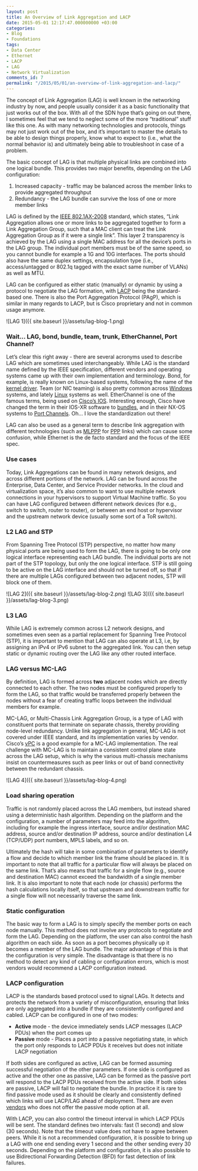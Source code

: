 ```yaml
---
layout: post
title: An Overview of Link Aggregation and LACP
date: 2015-05-01 12:17:47.000000000 +03:00
categories:
- Blog
- Foundations
tags:
- Data Center
- Ethernet
- LACP
- LAG
- Network Virtualization
comments_id: 7
permalink: "/2015/05/01/an-overview-of-link-aggregation-and-lacp/"
---
```

The concept of Link Aggregation (LAG) is well known in the networking industry by now, and people usually consider it as a basic functionality that just works out of the box. With all of the SDN hype that’s going on out there, I sometimes feel that we tend to neglect some of the more “traditional” stuff like this one. As with many networking technologies and protocols, things may not just work out of the box, and it’s important to master the details to be able to design things properly, know what to expect to (i.e., what the normal behavior is) and ultimately being able to troubleshoot in case of a problem.

The basic concept of LAG is that multiple physical links are combined into one logical bundle. This provides two major benefits, depending on the LAG configuration:

1. Increased capacity - traffic may be balanced across the member links to provide aggregated throughput
2. Redundancy - the LAG bundle can survive the loss of one or more member links

LAG is defined by the [IEEE 802.1AX-2008](https://standards.ieee.org/findstds/standard/802.1AX-2008.html) standard, which states, “Link Aggregation allows one or more links to be aggregated together to form a Link Aggregation Group, such that a MAC client can treat the Link Aggregation Group as if it were a single link”. This layer 2 transparency is achieved by the LAG using a single MAC address for all the device’s ports in the LAG group. The individual port members must be of the same speed, so you cannot bundle for example a 1G and 10G interfaces. The ports should also have the same duplex settings, encapsulation type (i.e., access/untagged or 802.1q tagged with the exact same number of VLANs) as well as MTU.

LAG can be configured as either static (manually) or dynamic by using a protocol to negotiate the LAG formation, with [LACP](http://www.ieee802.org/3/ad/public/mar99/seaman_1_0399.pdf) being the standard-based one. There is also the Port Aggregation Protocol (PAgP), which is similar in many regards to LACP, but is Cisco proprietary and not in common usage anymore.

![LAG 1]({{ site.baseurl }}/assets/lag-blog-1.png)

### Wait... LAG, bond, bundle, team, trunk, EtherChannel, Port Channel?

Let’s clear this right away - there are several acronyms used to describe LAG which are sometimes used interchangeably. While LAG is the standard name defined by the IEEE specification, different vendors and operating systems came up with their own implementation and terminology. Bond, for example, is really known on Linux-based systems, following the name of the [kernel driver](http://www.linuxfoundation.org/collaborate/workgroups/networking/bonding). Team (or NIC teaming) is also pretty common across [Windows](https://technet.microsoft.com/en-us/library/hh831648.aspx) systems, and lately [Linux](https://fedoraproject.org/wiki/Features/TeamDriver) systems as well. EtherChannel is one of the famous terms, being used on [Cisco’s IOS](http://www.cisco.com/c/en/us/td/docs/switches/lan/catalyst3550/software/release/12-2_44_se/configuration/guide/3550SCG/swethchl.html). Interesting enough, Cisco have changed the term in their IOS-XR software to [bundles](http://www.cisco.com/c/en/us/td/docs/routers/crs/software/crs_r4-0/interfaces/configuration/guide/hc40crsbook/hc40lbun.pdf), and in their NX-OS systems to [Port Channels](http://www.cisco.com/c/en/us/td/docs/switches/datacenter/sw/5_x/nx-os/interfaces/configuration/guide/if_cli/if_portchannel.html). Oh... I love the standardization out there!

LAG can also be used as a general term to describe link aggregation with different technologies (such as [MLPPP](http://www.tcpipguide.com/free/t_PPPMultilinkProtocolMPMLPMLPPPPPPMP.htm) for [PPP](https://www.ietf.org/rfc/rfc1661.txt) links) which can cause some confusion, while Ethernet is the de facto standard and the focus of the IEEE spec.

### Use cases

Today, Link Aggregations can be found in many network designs, and across different portions of the network. LAG can be found across the Enterprise, Data Center, and Service Provider networks. In the cloud and virtualization space, it’s also common to want to use multiple network connections in your hypervisors to support Virtual Machine traffic. So you can have LAG configured between different network devices (for e.g., switch to switch, router to router), or between an end host or hypervisor and the upstream network device (usually some sort of a ToR switch).

### L2 LAG and STP

From Spanning Tree Protocol (STP) perspective, no matter how many physical ports are being used to form the LAG, there is going to be only one logical interface representing each LAG bundle. The individual ports are not part of the STP topology, but only the one logical interface. STP is still going to be active on the LAG interface and should not be turned off, so that if there are multiple LAGs configured between two adjacent nodes, STP will block one of them.

![LAG 2]({{ site.baseurl }}/assets/lag-blog-2.png)
![LAG 3]({{ site.baseurl }}/assets/lag-blog-3.png)


### L3 LAG

While LAG is extremely common across L2 network designs, and sometimes even seen as a partial replacement for Spanning Tree Protocol (STP), it is important to mention that LAG can also operate at L3, i.e, by assigning an IPv4 or IPv6 subnet to the aggregated link. You can then setup static or dynamic routing over the LAG like any other routed interface.

### LAG versus MC-LAG

By definition, LAG is formed across **two** adjacent nodes which are directly connected to each other. The two nodes must be configured properly to form the LAG, so that traffic would be transferred properly between the nodes without a fear of creating traffic loops between the individual members for example.

MC-LAG, or Multi-Chassis Link Aggregation Group, is a type of LAG with constituent ports that terminate on separate chassis, thereby providing node-level redundancy. Unlike link aggregation in general, MC-LAG is not covered under IEEE standard, and its implementation varies by vendor. Cisco’s [vPC](http://www.cisco.com/c/en/us/products/collateral/switches/nexus-5000-series-switches/configuration_guide_c07-543563.html) is a good example for a MC-LAG implementation. The real challenge with MC-LAG is to maintain a consistent control plane state across the LAG setup, which is why the various multi-chassis mechanisms insist on countermeasures such as peer links or out of band connectivity between the redundant chassis.

![LAG 4]({{ site.baseurl }}/assets/lag-blog-4.png)

### Load sharing operation

Traffic is not randomly placed across the LAG members, but instead shared using a deterministic hash algorithm. Depending on the platform and the configuration, a number of parameters may feed into the algorithm, including for example the ingress interface, source and/or destination MAC address, source and/or destination IP address, source and/or destination L4 (TCP/UDP) port numbers, MPLS labels, and so on.

Ultimately the hash will take in some combination of parameters to identify a flow and decide to which member link the frame should be placed in. It is important to note that all traffic for a particular flow will always be placed on the same link. That’s also means that traffic for a single flow (e.g., source and destination MAC) cannot exceed the bandwidth of a single member link. It is also important to note that each node (or chassis) performs the hash calculations locally itself, so that upstream and downstream traffic for a single flow will not necessarily traverse the same link.

### Static configuration

The basic way to form a LAG is to simply specify the member ports on each node manually. This method does not involve any protocols to negotiate and form the LAG. Depending on the platform, the user can also control the hash algorithm on each side. As soon as a port becomes physically up it becomes a member of the LAG bundle. The major advantage of this is that the configuration is very simple. The disadvantage is that there is no method to detect any kind of cabling or configuration errors, which is most vendors would recommend a LACP configuration instead.

### LACP configuration

LACP is the standards based protocol used to signal LAGs. It detects and protects the network from a variety of misconfiguration, ensuring that links are only aggregated into a bundle if they are consistently configured and cabled. LACP can be configured in one of two modes:

- **Active** mode - the device immediately sends LACP messages (LACP PDUs) when the port comes up
- **Passive** mode - Places a port into a passive negotiating state, in which the port only responds to LACP PDUs it receives but does not initiate LACP negotiation

If both sides are configured as active, LAG can be formed assuming successful negotiation of the other parameters. If one side is configured as active and the other one as passive, LAG can be formed as the passive port will respond to the LACP PDUs received from the active side. If both sides are passive, LACP will fail to negotiate the bundle. In practice it is rare to find passive mode used as it should be clearly and consistently defined which links will use LACP/LAG ahead of deployment. There are even [vendors](https://support.cumulusnetworks.com/hc/en-us/articles/203060998-Bond-Interoperability-with-Cisco-and-Arista-Switches#active) who does not offer the passive mode option at all.

With LACP, you can also control the timeout interval in which LACP PDUs will be sent. The standard defines two intervals: fast (1 second) and slow (30 seconds). Note that the timeout value does not have to agree between peers. While it is not a recommended configuration, it is possible to bring up a LAG with one end sending every 1 second and the other sending every 30 seconds. Depending on the platform and configuration, it is also possible to use Bidirectional Forwarding Detection (BFD) for fast detection of link failures.

